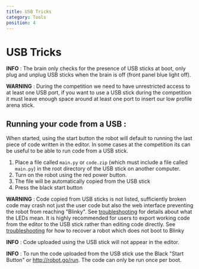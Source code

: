 ```yaml
---
title: USB Tricks
category: Tools
position: 4
---
```

# USB Tricks

**INFO** : The brain only checks for the presence of USB sticks at boot, only plug and unplug USB sticks when the brain is off (front panel blue light off).

**WARNING** : During the competition we need to have unrestricted access to at least one USB port, if you want to use a USB stick during the competition it must leave enough space around at least one port to insert our low profile arena stick.

## **Running your code from a USB :** 

When started, using the start button the robot will default to running the last piece of code written in the editor. In some cases at the competition its can be useful to be able to run code from a USB stick.

1. Place a file called `main.py` or `code.zip` (which must include a file called `main.py`) in the root directory of the USB stick on another computer.
2. Turn on the robot using the red power button.
3. The file will be automatically copied from the USB stick
4. Press the black start button

**WARNING** : Code copied from USB sticks is not listed, sufficiently broken code may crash not just the user code but also the web interface preventing the robot from reaching "Blinky". See [troubleshooting](https://hr-robocon.org/docs/troubleshooting.html#troubleshooting) for details about what the LEDs mean. It is highly recommended for users to export working code from the editor to the USB stick rather than editing code directly. See [troubleshooting]((https://hr-robocon.org/docs/troubleshooting.html#the-brainbox-appears-to-power-up-but-i-can-t-connect-to-the-website-and-the-blue-led-lights-but-never-starts-flashing).) for how to recover a robot which does not boot to Blinky 

**INFO** : Code uploaded using the USB stick will not appear in the editor.

**INFO** : To run the code uploaded from the USB stick use the Black "Start Button" or http://robot.go/run. The code can only be run once per boot.
